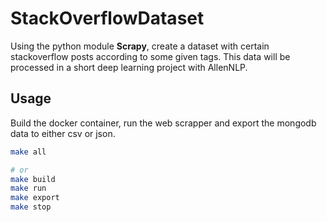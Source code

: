 # StackOverflowDataset

Using the python module **Scrapy**, create a dataset with certain stackoverflow
posts according to some given tags. This data will be processed in a short
deep learning project with AllenNLP.

## Usage

Build the docker container, run the web scrapper and export the mongodb
data to either csv or json.

```sh
make all

# or
make build
make run
make export
make stop
```
